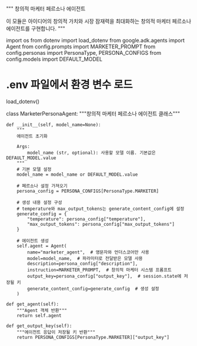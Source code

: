 <!--
# 문서 참고용 파일

이 파일은 실제 실행 코드가 아닌 문서 참고용 파일입니다.
실제 구현은 marketer_agent.py 파일을 참조하세요.
아래 코드는 참고용으로만 제공되며 실행되지 않습니다.
-->

"""
창의적 마케터 페르소나 에이전트

이 모듈은 아이디어의 창의적 가치와 시장 잠재력을 최대화하는
창의적 마케터 페르소나 에이전트를 구현합니다.
"""

import os
from dotenv import load_dotenv
from google.adk.agents import Agent
from config.prompts import MARKETER_PROMPT
from config.personas import PersonaType, PERSONA_CONFIGS
from config.models import DEFAULT_MODEL


# .env 파일에서 환경 변수 로드
load_dotenv()

class MarketerPersonaAgent:
    """창의적 마케터 페르소나 에이전트 클래스"""
    
    def __init__(self, model_name=None):
        """
        에이전트 초기화
        
        Args:
            model_name (str, optional): 사용할 모델 이름. 기본값은 DEFAULT_MODEL.value
        """
        # 기본 모델 설정
        model_name = model_name or DEFAULT_MODEL.value
        
        # 페르소나 설정 가져오기
        persona_config = PERSONA_CONFIGS[PersonaType.MARKETER]
        
        # 생성 내용 설정 구성
        # temperature와 max_output_tokens는 generate_content_config에 설정
        generate_config = {
            "temperature": persona_config["temperature"],
            "max_output_tokens": persona_config["max_output_tokens"]
        }
        
        # 에이전트 생성
        self.agent = Agent(
            name="marketer_agent",  # 영문자와 언더스코어만 사용
            model=model_name,  # 파라미터로 전달받은 모델 사용
            description=persona_config["description"],
            instruction=MARKETER_PROMPT,  # 창의적 마케터 시스템 프롬프트
            output_key=persona_config["output_key"],  # session.state에 저장될 키
            generate_content_config=generate_config  # 생성 설정
        )
    
    def get_agent(self):
        """Agent 객체 반환"""
        return self.agent
    
    def get_output_key(self):
        """에이전트 응답이 저장될 키 반환"""
        return PERSONA_CONFIGS[PersonaType.MARKETER]["output_key"] 